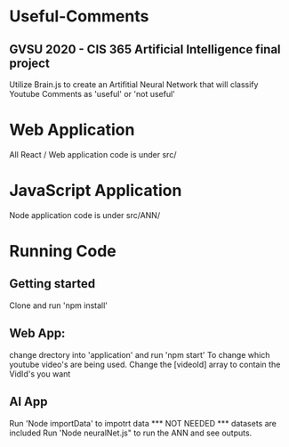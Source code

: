 # Useful-Comments
GVSU 2020 - CIS 365 Artificial Intelligence final project
--
Utilize Brain.js to create an Artifitial Neural Network that will classify Youtube Comments as 'useful' or 'not useful'
#

# Web Application
All React / Web application code is under src/

# JavaScript Application
Node application code is under src/ANN/

# Running Code
## Getting started
Clone and run 'npm install'

## Web App:
change drectory into 'application' and run 'npm start'
To change which youtube video's are being used. Change the [videoId] array to contain the VidId's you want

## AI App
Run 'Node importData' to impotrt data
*** NOT NEEDED *** datasets are included
Run 'Node neuralNet.js" to run the ANN and see outputs.
